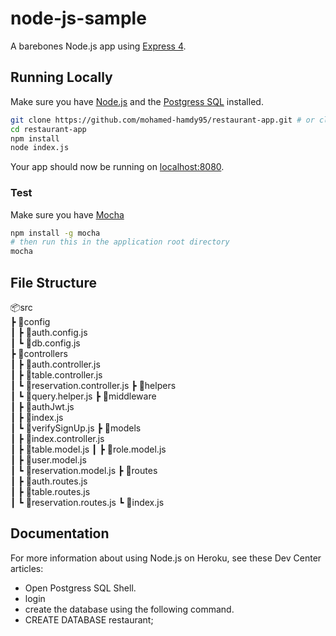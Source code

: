 # node-js-sample

A barebones Node.js app using [Express 4](http://expressjs.com/).

## Running Locally

Make sure you have [Node.js](http://nodejs.org/) and the [Postgress SQL](https://www.postgresql.org/download/) installed.

```sh
git clone https://github.com/mohamed-hamdy95/restaurant-app.git # or clone your own fork
cd restaurant-app
npm install
node index.js
```

Your app should now be running on [localhost:8080](http://localhost:8080/).

### Test

Make sure you have [Mocha](https://www.npmjs.com/package/mocha)

```sh
npm install -g mocha
# then run this in the application root directory
mocha
```

## File Structure

📦src  
┣ 📂config  
┃ ┣ 📜auth.config.js  
┃ ┗ 📜db.config.js  
┣ 📂controllers  
┃ ┣ 📜auth.controller.js  
┃ ┣ 📜table.controller.js  
┃ ┗ 📜reservation.controller.js
┣ 📂helpers  
┃ ┗ 📜query.helper.js
┣ 📂middleware  
┃ ┣ 📜authJwt.js  
┃ ┣ 📜index.js  
┃ ┗ 📜verifySignUp.js
┣ 📂models  
┃ ┣ 📜index.controller.js  
┃ ┣ 📜table.model.js
┃ ┣ 📜role.model.js  
┃ ┣ 📜user.model.js  
┃ ┗ 📜reservation.model.js
┣ 📂routes  
┃ ┣ 📜auth.routes.js  
┃ ┣ 📜table.routes.js  
┃ ┗ 📜reservation.routes.js
┗ 📜index.js

## Documentation

For more information about using Node.js on Heroku, see these Dev Center articles:

-  Open Postgress SQL Shell.
-  login
-  create the database using the following command.
-  CREATE DATABASE restaurant;
